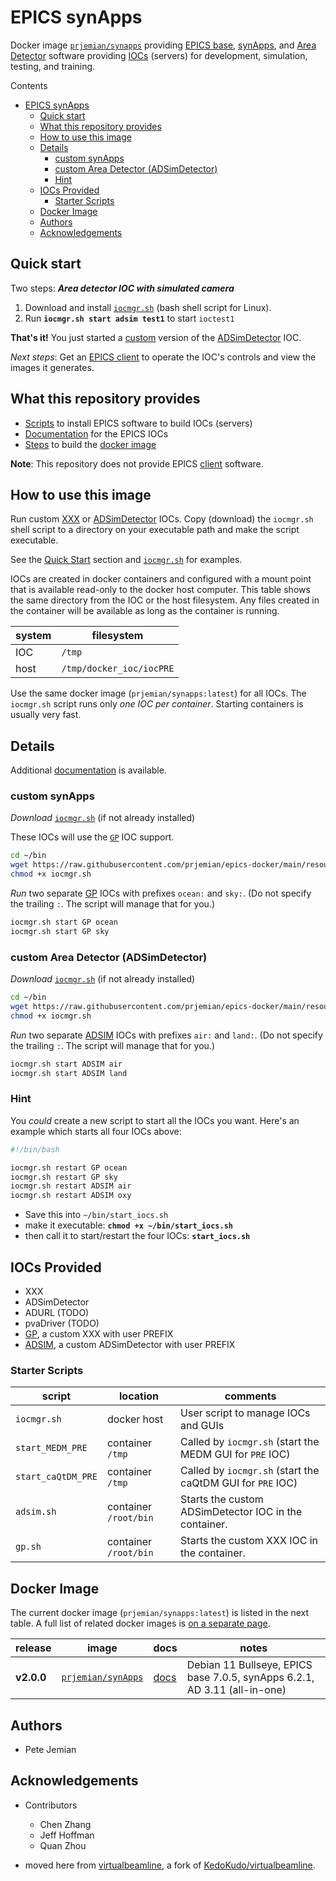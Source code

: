 # EPICS synApps

Docker image [`prjemian/synapps`](https://hub.docker.com/r/prjemian/synApps)
providing [EPICS base](https://epics.anl.gov/base/),
[synApps](https://www.aps.anl.gov/BCDA/synApps), and [Area
Detector](https://areadetector.github.io/areaDetector/) software providing
[IOCs](#iocs-provided) (servers) for development, simulation, testing, and
training.

Contents

- [EPICS synApps](#epics-synapps)
  - [Quick start](#quick-start)
  - [What this repository provides](#what-this-repository-provides)
  - [How to use this image](#how-to-use-this-image)
  - [Details](#details)
    - [custom synApps](#custom-synapps)
    - [custom Area Detector (ADSimDetector)](#custom-area-detector-adsimdetector)
    - [Hint](#hint)
  - [IOCs Provided](#iocs-provided)
    - [Starter Scripts](#starter-scripts)
  - [Docker Image](#docker-image)
  - [Authors](#authors)
  - [Acknowledgements](#acknowledgements)

## Quick start

Two steps: **_Area detector IOC with simulated camera_**

1. Download and install
   [`iocmgr.sh`](https://raw.githubusercontent.com/prjemian/epics-docker/main/resources/iocmgr.sh)
   (bash shell script for Linux).
2. Run **`iocmgr.sh start adsim test1`** to start `ioctest1`

**That's it!** You just started a [custom](./docs/adsim.md) version of the
[ADSimDetector](https://areadetector.github.io/master/ADSimDetector/simDetector.html)
IOC.

_Next steps_: Get an [EPICS client](./docs/epics_clients.md) to operate the
IOC's controls and view the images it generates.

<!--
TODO: show example caQtDM screen view
-->

## What this repository provides

- [Scripts](./resources/) to install EPICS software to build IOCs (servers)
- [Documentation](./docs/README.md) for the EPICS IOCs
- [Steps](./Dockerfile) to build the [docker image](#docker-image)

**Note**:  This repository does not provide EPICS
[client](./docs/epics_clients.md) software.

## How to use this image

Run custom [XXX](./docs/gp.md) or [ADSimDetector](./docs/adsim.md) IOCs.  Copy
(download) the `iocmgr.sh` shell script to a directory on your executable path
and make the script executable.

See the [Quick Start](#quick-start) section and
[`iocmgr.sh`](./docs/iocmgr.md#examples) for examples.

IOCs are created in docker containers and configured with a mount point that is
available read-only to the docker host computer.  This table shows the same
directory from the IOC or the host filesystem.  Any files created in the
container will be available as long as the container is running.

system | filesystem
--- | ---
IOC | `/tmp`
host | `/tmp/docker_ioc/iocPRE`

Use the same docker image (`prjemian/synapps:latest`) for all IOCs.  The
`iocmgr.sh` script runs only _one IOC per container_.  Starting containers is
usually very fast.

<!--
TODO: document how to mount container directories: `/tmp` (and `/opt`)
-->

## Details

Additional [documentation](./docs/README.md) is available.

### custom synApps

_Download_ [`iocmgr.sh`](./docs/iocmgr.md#download) (if not already installed)

These IOCs will use the [`GP`](./docs/gp.md) IOC support.

```sh
cd ~/bin
wget https://raw.githubusercontent.com/prjemian/epics-docker/main/resources/iocmgr.sh
chmod +x iocmgr.sh
```

_Run_ two separate [GP](./docs/gp.md) IOCs with prefixes `ocean:` and
`sky:`.  (Do not specify the trailing `:`.  The script will manage that for you.)

```sh
iocmgr.sh start GP ocean
iocmgr.sh start GP sky
```

### custom Area Detector (ADSimDetector)

_Download_ [`iocmgr.sh`](./docs/iocmgr.md#download) (if not already installed)

```sh
cd ~/bin
wget https://raw.githubusercontent.com/prjemian/epics-docker/main/resources/iocmgr.sh
chmod +x iocmgr.sh
```

_Run_ two separate [ADSIM](./docs/gp.md) IOCs with prefixes `air:` and
`land:`.  (Do not specify the trailing `:`.  The script will manage that for you.)

```sh
iocmgr.sh start ADSIM air
iocmgr.sh start ADSIM land
```

### Hint

You _could_ create a new script to start all the IOCs you want.
Here's an example which starts all four IOCs above:

```bash
#!/bin/bash

iocmgr.sh restart GP ocean
iocmgr.sh restart GP sky
iocmgr.sh restart ADSIM air
iocmgr.sh restart ADSIM oxy
```

- Save this into `~/bin/start_iocs.sh`
- make it executable: **`chmod +x ~/bin/start_iocs.sh`**
- then call it to start/restart the four IOCs: **`start_iocs.sh`**

## IOCs Provided

<!--
TODO: add docs for XXX, ADSimDetector, ADURL, and pvaDriver IOCs
-->

- XXX
- ADSimDetector
- ADURL (TODO)
- pvaDriver (TODO)
- [GP](./docs/gp.md), a custom XXX with user PREFIX
- [ADSIM](./docs/adsim.md), a custom ADSimDetector with user PREFIX

### Starter Scripts

script | location | comments
--- | --- | ---
`iocmgr.sh` | docker host | User script to manage IOCs and GUIs
`start_MEDM_PRE` | container `/tmp` | Called by `iocmgr.sh` (start the MEDM GUI for `PRE` IOC)
`start_caQtDM_PRE` | container `/tmp` | Called by `iocmgr.sh` (start the caQtDM GUI for `PRE` IOC)
`adsim.sh` | container `/root/bin` | Starts the custom ADSimDetector IOC in the container.
`gp.sh` | container `/root/bin` | Starts the custom XXX IOC in the container.

## Docker Image

The current docker image (`prjemian/synapps:latest`) is listed in the next
table.  A full list of related docker images is [on a separate
page](./docs/docker_images.md).

release | image | docs | notes
--- | --- | --- | ---
**v2.0.0** | [`prjemian/synApps`](https://hub.docker.com/r/prjemian/synApps/tags) | [docs](./README.md) | Debian 11 Bullseye, EPICS base 7.0.5, synApps 6.2.1, AD 3.11 (all-in-one)

## Authors

- Pete Jemian

## Acknowledgements

- Contributors
  - Chen Zhang
  - Jeff Hoffman
  - Quan Zhou

- moved here from [virtualbeamline](https://github.com/prjemian/virtualbeamline),
  a fork of [KedoKudo/virtualbeamline](https://github.com/KedoKudo/virtualbeamline).
